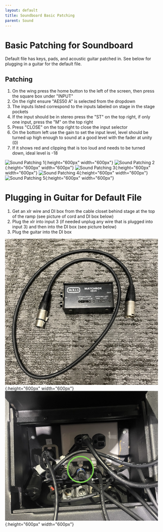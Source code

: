 ```yaml
---
layout: default
title: Soundboard Basic Patching
parent: Sound
---
```


# Basic Patching for Soundboard

Default file has keys, pads, and acoustic guitar patched in. See below for plugging in a guitar for the default file.

## Patching

1. On the wing press the home button to the left of the screen, then press the square box under "INPUT"
1. On the right ensure "AES50 A" is selected from the dropdown
1. The inputs listed correspond to the inputs labeled on stage in the stage pockets
1. If the input should be in stereo press the "ST" on the top right, if only one input, press the "M" on the top right
1. Press "CLOSE" on the top right to close the input selector
1. On the bottom left use the gain to set the input level, level should be turned up high enough to sound at a good level with the fader at unity (0)
  1. If it shows red and clipping that is too loud and needs to be turned down, ideal level is -18

![Sound Patching 1](../assets/images/sound/patching-step-1.png){:height="600px" width="600px"}
![Sound Patching 2](../assets/images/sound/patching-step-2.png){:height="600px" width="600px"}
![Sound Patching 3](../assets/images/sound/patching-step-3.png){:height="600px" width="600px"}
![Sound Patching 4](../assets/images/sound/patching-step-4.png){:height="600px" width="600px"}
![Sound Patching 5](../assets/images/sound/patching-step-5.png){:height="600px" width="600px"}

# Plugging in Guitar for Default File

1. Get an xlr wire and DI box from the cable closet behind stage at the top of the ramp (see picture of cord and DI box below)
1. Plug the xlr into input 3 (if needed unplug any wire that is plugged into input 3) and then into the DI box (see picture below)
1. Plug the guitar into the DI box

![XLR and DI Box](../assets/images/sound/xlr-and-di-box.png){:height="600px" width="600px"}
![Stage Box](../assets/images/sound/stage-box.png){:height="600px" width="600px"}
